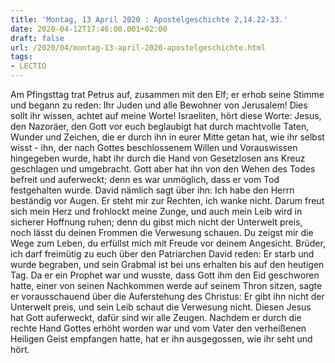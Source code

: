```yaml
---
title: 'Montag, 13 April 2020 : Apostelgeschichte 2,14.22-33.'
date: 2020-04-12T17:46:00.001+02:00
draft: false
url: /2020/04/montag-13-april-2020-apostelgeschichte.html
tags: 
- LECTIO
---
```


Am Pfingsttag trat Petrus auf, zusammen mit den Elf; er erhob seine Stimme und begann zu reden: Ihr Juden und alle Bewohner von Jerusalem! Dies sollt ihr wissen, achtet auf meine Worte! Israeliten, hört diese Worte: Jesus, den Nazoräer, den Gott vor euch beglaubigt hat durch machtvolle Taten, Wunder und Zeichen, die er durch ihn in eurer Mitte getan hat, wie ihr selbst wisst - ihn, der nach Gottes beschlossenem Willen und Vorauswissen hingegeben wurde, habt ihr durch die Hand von Gesetzlosen ans Kreuz geschlagen und umgebracht. Gott aber hat ihn von den Wehen des Todes befreit und auferweckt; denn es war unmöglich, dass er vom Tod festgehalten wurde. David nämlich sagt über ihn: Ich habe den Herrn beständig vor Augen. Er steht mir zur Rechten, ich wanke nicht. Darum freut sich mein Herz und frohlockt meine Zunge, und auch mein Leib wird in sicherer Hoffnung ruhen; denn du gibst mich nicht der Unterwelt preis, noch lässt du deinen Frommen die Verwesung schauen. Du zeigst mir die Wege zum Leben, du erfüllst mich mit Freude vor deinem Angesicht. Brüder, ich darf freimütig zu euch über den Patriarchen David reden: Er starb und wurde begraben, und sein Grabmal ist bei uns erhalten bis auf den heutigen Tag. Da er ein Prophet war und wusste, dass Gott ihm den Eid geschworen hatte, einer von seinen Nachkommen werde auf seinem Thron sitzen, sagte er vorausschauend über die Auferstehung des Christus: Er gibt ihn nicht der Unterwelt preis, und sein Leib schaut die Verwesung nicht. Diesen Jesus hat Gott auferweckt, dafür sind wir alle Zeugen. Nachdem er durch die rechte Hand Gottes erhöht worden war und vom Vater den verheißenen Heiligen Geist empfangen hatte, hat er ihn ausgegossen, wie ihr seht und hört.